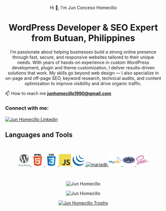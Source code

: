<p align="center">Hi 👋, I'm Jun Conceso Homecillo</p>
<h1 align="center">WordPress Developer & SEO Expert from Butuan, Philippines</h1>

<p align="center">I’m passionate about helping businesses build a strong online presence through fast, secure, and responsive websites tailored to their unique needs. With years of hands-on experience in custom WordPress development, plugin and theme customization, I deliver results-driven solutions that work. My skills go beyond web design — I also specialize in on-page and off-page SEO, keyword research, technical audits, and content optimization to improve visibility and drive organic traffic.</p>

📫 How to reach me **junhomecillo1990@gmail.com**
<h3>Connect with me:</h3>
<a href="https://www.linkedin.com/in/jun-homecillo/" target="blank"><img align="center" src="https://raw.githubusercontent.com/rahuldkjain/github-profile-readme-generator/master/src/images/icons/Social/linked-in-alt.svg" alt="Jun Homecillo Linkedin" height="30" width="40" /></a>
</p>

<h2>Languages and Tools</h2>
<br>
<p align="center">
  <a href="https://wordpress.org/" target="_blank" rel="noreferrer">
  <img src="https://raw.githubusercontent.com/devicons/devicon/master/icons/wordpress/wordpress-original.svg" alt="wordpress" width="40" height="40"/>
  </a>
  <a href="https://www.w3.org/html/" target="_blank" rel="noreferrer">
    <img src="https://raw.githubusercontent.com/devicons/devicon/master/icons/html5/html5-original-wordmark.svg" alt="html5" width="40" height="40"/>
  </a>
  <a href="https://www.w3schools.com/css/" target="_blank" rel="noreferrer">
    <img src="https://raw.githubusercontent.com/devicons/devicon/master/icons/css3/css3-original-wordmark.svg" alt="css3" width="40" height="40"/>
  </a>
  <a href="https://developer.mozilla.org/en-US/docs/Web/JavaScript" target="_blank" rel="noreferrer">
  <img src="https://raw.githubusercontent.com/devicons/devicon/master/icons/javascript/javascript-original.svg" alt="javascript" width="40" height="40"/>
  </a>
  <a href="https://jquery.com/" target="_blank" rel="noreferrer">
  <img src="https://raw.githubusercontent.com/devicons/devicon/master/icons/jquery/jquery-original.svg" alt="jquery" width="40" height="40"/>
  </a>
  <a href="https://mariadb.org/" target="_blank" rel="noreferrer">
    <img src="https://www.vectorlogo.zone/logos/mariadb/mariadb-icon.svg" alt="mariadb" width="40" height="40"/>
  </a>
  <a href="https://www.mysql.com/" target="_blank" rel="noreferrer">
    <img src="https://raw.githubusercontent.com/devicons/devicon/master/icons/mysql/mysql-original-wordmark.svg" alt="mysql" width="40" height="40"/>
  </a>
  <a href="https://www.php.net" target="_blank" rel="noreferrer">
    <img src="https://raw.githubusercontent.com/devicons/devicon/master/icons/php/php-original.svg" alt="php" width="40" height="40"/>
  </a>
  <a href="https://sass-lang.com" target="_blank" rel="noreferrer">
    <img src="https://raw.githubusercontent.com/devicons/devicon/master/icons/sass/sass-original.svg" alt="sass" width="40" height="40"/>
  </a>
</p>
<br>
<p  align="center"><img src="https://github-readme-streak-stats.herokuapp.com/?user=jun-homecillo&" alt="Jun Homecillo" /></p>
<p  align="center"><img src="https://github-readme-stats.vercel.app/api?username=jun-homecillo&show_icons=true&locale=en" alt="Jun Homecillo" /></p>

<p align="center"> <a href="https://github.com/ryo-ma/github-profile-trophy"><img src="https://github-profile-trophy.vercel.app/?username=jun-homecillo" alt="Jun Homecillo Trophy" /></a> </p>


